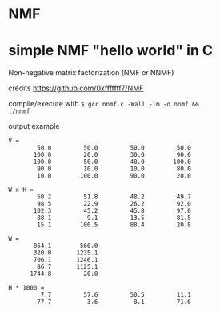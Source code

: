 # NMF
# simple NMF "hello world" in C
Non-negative matrix factorization (NMF or NNMF)

credits https://github.com/0xfffffff7/NMF

compile/execute with <code>$ gcc nnmf.c -Wall -lm -o nnmf && ./nnmf</code>

output example

```
V =
        50.0         50.0         50.0         50.0 
       100.0         20.0         30.0         90.0 
       100.0         50.0         40.0        100.0 
        90.0         10.0         10.0         80.0 
        10.0        100.0         90.0         20.0 

W x H =
        50.2         51.8         48.2         49.7 
        98.5         22.9         26.2         92.0 
       102.3         45.2         45.8         97.0 
        88.1          9.1         13.5         81.5 
        15.1        100.5         88.4         20.8 

W =
       864.1        560.0 
       320.0       1235.1 
       706.1       1246.1 
        86.7       1125.1 
      1744.8         20.8 

H * 1000 =
         7.7         57.6         50.5         11.1 
        77.7          3.6          8.1         71.6 
```
